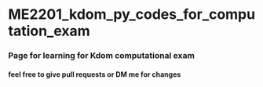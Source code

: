 # ME2201_kdom_py_codes_for_computation_exam
### Page for learning for Kdom computational exam 
#### feel free to give pull requests or DM me for changes
